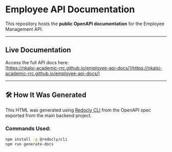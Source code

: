 # Employee API Documentation

This repository hosts the **public OpenAPI documentation** 
for the Employee Management API.

---

## Live Documentation

Access the full API docs here:  
[https://nkalsi-academic-rrc.github.io/employee-api-docs/](https://nkalsi-academic-rrc.github.io/employee-api-docs/)

---

## 🛠️ How It Was Generated

This HTML was generated using [Redocly CLI](https://redocly.com/docs/cli/) 
from the OpenAPI spec exported from the main backend project.

### Commands Used:

```bash
npm install -g @redocly/cli
npm run generate-docs
